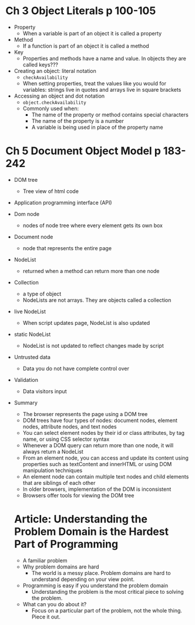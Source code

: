 # Ch 3 Object Literals p 100-105
* Property
  * When a variable is part of an object it is called a property
* Method
  * If a function is part of an object it is called a method
* Key
  * Properties and methods have a name and value. In objects they are called keys???
* Creating an object: literal notation
  * `checkAvailability`
  * When setting properties, treat the values like you would for variables: strings live in quotes and arrays live in square brackets
* Accessing an object and dot notation
  * `object.checkAvailability`
  * Commonly used when:
    * The name of the property or method contains special characters
    * The name of the property is a number
    * A variable is being used in place of the property name

# Ch 5 Document Object Model p 183-242
* DOM tree
  * Tree view of html code
* Application programming interface (API)
* Dom node
  * nodes of node tree where every element gets its own box
* Document node
  * node that represents the entire page
* NodeList
  * returned when a method can return more than one node
* Collection
  * a type of object
  * NodeLists are not arrays. They are objects called a collection
* live NodeList
  * When script updates page, NodeList is also updated
* static NodeList
  * NodeList is not updated to reflect changes made by script
* Untrusted data
  * Data you do not have complete control over
* Validation
  * Data visitors input 
* Summary
  * The browser represents the page using a DOM tree
  * DOM trees have four types of nodes: document nodes, element nodes, attribute nodes, and text nodes
  * You can select element nodes by their id or class attributes, by tag name, or using CSS selector syntax
  * Whenever a DOM query can return more than one node, it will always return a NodeList
  * From an element node, you can access and update its content using properties such as textContent and innerHTML or using DOM manipulation techniques
  * An element node can contain multiple text nodes and child elements that are siblings of each other
  * In older browsers, implementation of the DOM is inconsistent
  * Browsers offer tools for viewing the DOM tree

  # Article: Understanding the Problem Domain is the Hardest Part of Programming
  * A familiar problem
  * Why problem domains are hard
    * The world is a messy place. Problem domains are hard to understand depending on your view point.
  * Programming is easy if you understand the problem domain
    * Understanding the problem is the most critical piece to solving the problem.
  * What can you do about it?
    * Focus on a particular part of the problem, not the whole thing. Piece it out.